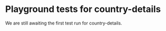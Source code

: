 # Playground tests for country-details
We are still awaiting the first test run for country-details.
